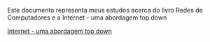 Este documento representa meus estudos acerca do livro Redes de Computadores e a Internet - uma abordagem top down


[Internet - uma abordagem top down](https://github.com/Felipe-gsilva/cs-common-private-files/blob/main/Books/RedesdeComputadoreseaInternet%208a.pdf)

